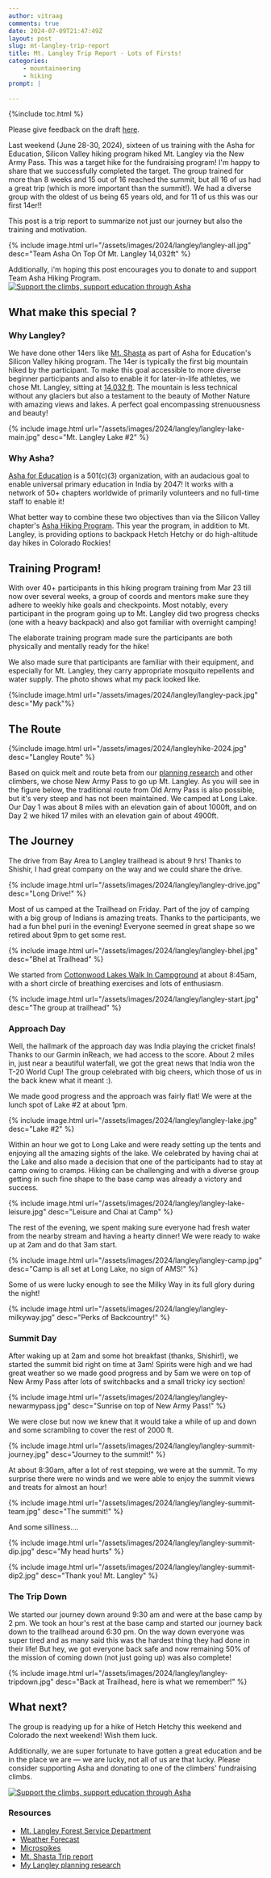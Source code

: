 ```yaml
---
author: vitraag
comments: true
date: 2024-07-09T21:47:49Z
layout: post
slug: mt-langley-trip-report 
title: Mt. Langley Trip Report - Lots of Firsts!
categories:
    - mountaineering
    - hiking
prompt: |
    
---
```

{%include toc.html %}

Please give feedback on the draft [here](https://docs.google.com/document/d/1zdhA_kxt3SoEgXYVG-XYMhIR8eU6n3zjJkxx8oAoxLI/edit?usp=sharing).

Last weekend (June 28-30, 2024), sixteen of us training with the Asha for Education, Silicon Valley hiking program hiked Mt. Langley via the New Army Pass. This was a target hike for the fundraising program! I'm happy to share that we successfully completed the target. The group trained for more than 8 weeks and 15 out of 16 reached the summit, but all 16 of us had a great trip (which is more important than the summit!). We had a diverse group with the oldest of us being 65 years old, and for 11 of us this was our first 14er!!

This post is a trip report to summarize not just our journey but also the training and motivation.

{% include image.html url="/assets/images/2024/langley/langley-all.jpg" desc="Team Asha On Top Of Mt. Langley 14,032ft" %}

Additionally, i'm hoping this post encourages you to donate to and support Team Asha Hiking Program.
[![Support the climbs, support education through Asha](/assets/images/2024/langley/donate.png)](https://sv.ashanet.org/team-asha-hiking-2024/)


## What make this special ?
### Why Langley?
We have done other 14ers like [Mt. Shasta](https://www.vitraag.com/2019/06/26/a-journey-to-summit-mt-shasta-trip-report/) as part of Asha for Education's Silicon Valley hiking program. The 14er is typically the first big mountain hiked by the participant. To make this goal accessible to more diverse beginner participants and also to enable it for later-in-life athletes, we chose Mt. Langley, sitting at [14,032 ft](https://en.wikipedia.org/wiki/Mount_Langley). The mountain is less technical without any glaciers but also a testament to the beauty of Mother Nature with amazing views and lakes. A perfect goal encompassing strenuousness and beauty!

{% include image.html url="/assets/images/2024/langley/langley-lake-main.jpg" desc="Mt. Langley Lake #2" %}

### Why Asha?
[Asha for Education](https://www.ashanet.org) is a 501(c)(3) organization, with an audacious goal to enable universal primary education in India by 2047! It works with a network of 50+ chapters worldwide of primarily volunteers and no full-time staff to enable it!

What better way to combine these two objectives than via the Silicon Valley chapter's [Asha Hiking Program](https://sv.ashanet.org/team-asha-hiking-2024/). This year the program, in addition to Mt. Langley, is providing options to backpack Hetch Hetchy or do high-altitude day hikes in Colorado Rockies!

## Training Program!
With over 40+ participants in this hiking program training from Mar 23 till now over several weeks, a group of coords and mentors make sure they adhere to weekly hike goals and checkpoints. Most notably, every participant in the program going up to Mt. Langley did two progress checks (one with a heavy backpack) and also got familiar with overnight camping!

The elaborate training program made sure the participants are both physically and mentally ready for the hike!

We also made sure that participants are familiar with their equipment, and especially for Mt. Langley, they carry appropriate mosquito repellents and water supply. The photo shows what my pack looked like.

{%include image.html url="/assets/images/2024/langley/langley-pack.jpg" desc="My pack"%}

## The Route
{%include image.html url="/assets/images/2024/langleyhike-2024.jpg" desc="Langley Route" %}

Based on quick melt and route beta from our [planning research](https://www.vitraag.com/2024/06/20/planning-mt-langley/) and other climbers, we chose New Army Pass to go up Mt. Langley. As you will see in the figure below, the traditional route from Old Army Pass is also possible, but it's very steep and has not been maintained. We camped at Long Lake. Our Day 1 was about 8 miles with an elevation gain of about 1000ft, and on Day 2 we hiked 17 miles with an elevation gain of about 4900ft.

## The Journey
The drive from Bay Area to Langley trailhead is about 9 hrs! Thanks to Shishir, I had great company on the way and we could share the drive.

{% include image.html url="/assets/images/2024/langley/langley-drive.jpg" desc="Long Drive!" %}

Most of us camped at the Trailhead on Friday. Part of the joy of camping with a big group of Indians is amazing treats. Thanks to the participants, we had a fun bhel puri in the evening! Everyone seemed in great shape so we retired about 9pm to get some rest.

{% include image.html url="/assets/images/2024/langley/langley-bhel.jpg" desc="Bhel at Trailhead" %}

We started from [Cottonwood Lakes Walk In Campground](https://www.fs.usda.gov/recarea/inyo/recarea/?recid=20692) at about 8:45am, with a short circle of breathing exercises and lots of enthusiasm.

{% include image.html url="/assets/images/2024/langley/langley-start.jpg" desc="The group at trailhead" %}

### Approach Day
Well, the hallmark of the approach day was India playing the cricket finals! Thanks to our Garmin inReach, we had access to the score. About 2 miles in, just near a beautiful waterfall, we got the great news that India won the T-20 World Cup! The group celebrated with big cheers, which those of us in the back knew what it meant :).

We made good progress and the approach was fairly flat! We were at the lunch spot of Lake #2 at about 1pm.

{% include image.html url="/assets/images/2024/langley/langley-lake.jpg" desc="Lake #2" %}

Within an hour we got to Long Lake and were ready setting up the tents and enjoying all the amazing sights of the lake. We celebrated by having chai at the Lake and also made a decision that one of the participants had to stay at camp owing to cramps. Hiking can be challenging and with a diverse group getting in such fine shape to the base camp was already a victory and success.

{% include image.html url="/assets/images/2024/langley/langley-lake-leisure.jpg" desc="Leisure and Chai at Camp" %}

The rest of the evening, we spent making sure everyone had fresh water from the nearby stream and having a hearty dinner! We were ready to wake up at 2am and do that 3am start.

{% include image.html url="/assets/images/2024/langley/langley-camp.jpg" desc="Camp is all set at Long Lake, no sign of AMS!" %}

Some of us were lucky enough to see the Milky Way in its full glory during the night! 

{% include image.html url="/assets/images/2024/langley/langley-milkyway.jpg" desc="Perks of Backcountry!" %}
### Summit Day
After waking up at 2am and some hot breakfast (thanks, Shishir!), we started the summit bid right on time at 3am! Spirits were high and we had great weather so we made good progress and by 5am we were on top of New Army Pass after lots of switchbacks and a small tricky icy section!

{% include image.html url="/assets/images/2024/langley/langley-newarmypass.jpg" desc="Sunrise on top of New Army Pass!" %}

We were close but now we knew that it would take a while of up and down and some scrambling to cover the rest of 2000 ft.

{% include image.html url="/assets/images/2024/langley/langley-summit-journey.jpg" desc="Journey to the summit!" %}

At about 8:30am, after a lot of rest stepping, we were at the summit. To my surprise there were no winds and we were able to enjoy the summit views and treats for almost an hour!

{% include image.html url="/assets/images/2024/langley/langley-summit-team.jpg" desc="The summit!" %}

And some silliness....

{% include image.html url="/assets/images/2024/langley/langley-summit-dip.jpg" desc="My head hurts" %}

{% include image.html url="/assets/images/2024/langley/langley-summit-dip2.jpg" desc="Thank you! Mt. Langley" %}

### The Trip Down
We started our journey down around 9:30 am and were at the base camp by 2 pm. We took an hour's rest at the base camp and started our journey back down to the trailhead around 6:30 pm. On the way down everyone was super tired and as many said this was the hardest thing they had done in their life! But hey, we got everyone back safe and now remaining 50% of the mission of coming down (not just going up) was also complete!

{% include image.html url="/assets/images/2024/langley/langley-tripdown.jpg" desc="Back at Trailhead, here is what we remember!" %}

## What next?
The group is readying up for a hike of Hetch Hetchy this weekend and Colorado the next weekend! Wish them luck.

Additionally, we are super fortunate to have gotten a great education and be in the place we are — we are lucky, not all of us are that lucky. Please consider supporting Asha and donating to one of the climbers' fundraising climbs.

[![Support the climbs, support education through Asha](/assets/images/2024/langley/donate.png)](https://sv.ashanet.org/team-asha-hiking-2024/)

### Resources
- [Mt. Langley Forest Service Department](https://www.fs.usda.gov/recarea/inyo/recreation/outdoorlearning/recarea/?recid=20698&actid=120)
- [Weather Forecast](https://www.mountain-forecast.com/peaks/Mount-Langley/forecasts/4275)
- [Microspikes](https://www.amazon.com/Traction-Crampons-Stainless-Climbing-Mountaineering/dp/B07H4BL4KL)
- [Mt. Shasta Trip report](https://www.vitraag.com/2019/06/26/a-journey-to-summit-mt-shasta-trip-report/) 
- [My Langley planning research](https://www.vitraag.com/2024/06/20/planning-mt-langley/) 

